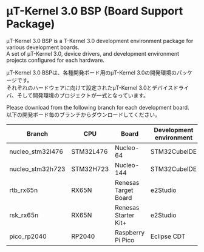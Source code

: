 ﻿# μT-Kernel 3.0 BSP (Board Support Package)
μT-Kernel 3.0 BSP is a T-Kernel 3.0 development environment package for various development boards.  
A set of μT-Kernel 3.0, device drivers, and development environment projects configured for each hardware.  

μT-Kernel 3.0 BSPは、各種開発ボード用のμT-Kernel 3.0の開発環境のパッケージです。  
それぞれのハードウェアに向けて設定されたμT-Kernel 3.0とデバイスドライバ、そして開発環境のプロジェクトが一式となっています。  

Please download from the following branch for each development board.  
以下の開発ボード毎のブランチからダウンロードしてください。

| Branch | CPU | Board | Development environment |
| --- | ----------------------- | ------ | -------- |
| nucleo_stm32l476 | STM32L476 | Nucleo-64 | STM32CubeIDE |
| nucleo_stm32h723 | STM32H723 | Nucleo-144 | STM32CubeIDE |
| rtb_rx65n | RX65N | Renesas Target Board | e2Studio |
| rsk_rx65n | RX65N | Renesas Starter Kit+ | e2Studio |
| pico_rp2040 | RP2040 | Raspberry Pi Pico | Eclipse CDT |
